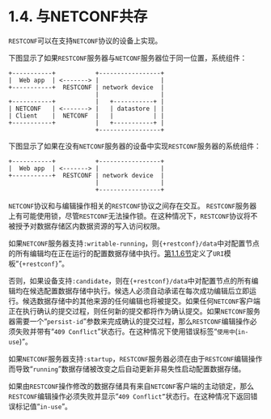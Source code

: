 # 1.4. 与NETCONF共存

`RESTCONF`可以在支持`NETCONF`协议的设备上实现。

下图显示了如果`RESTCONF`服务器与`NETCONF`服务器位于同一位置，系统组件：

```
+-----------+           +-----------------+
|  Web app  | <-------> |                 |
+-----------+  RESTCONF | network device  |
                        |                 |
+-----------+           |   +-----------+ |
| NETCONF   | <-------> |   | datastore | |
| Client    |  NETCONF  |   |           | |
+-----------+           |   +-----------+ |
                        +-----------------+
```

下图显示了如果在没有`NETCONF`服务器的设备中实现`RESTCONF`服务器的系统组件：

```
+-----------+           +-----------------+
|  Web app  | <-------> |                 |
+-----------+  RESTCONF | network device  |
                        |                 |
                        +-----------------+
```


`NETCONF`协议​​和与编辑操作相关的`RESTCONF`协议​​之间存在交互。 `RESTCONF`服务器上有可能使用锁，尽管`RESTCONF`无法操作锁。在这种情况下，`RESTCONF`协议​​将不被授予对数据存储区内数据资源的写入访问权限。

如果`NETCONF`服务器支持`:writable-running`，则`{+restconf}/data`中对配置节点的所有编辑均在正在运行的配置数据存储中执行。[第1.1.6节](1.1.6.md)定义了`URI`模板“`{+restconf}`”。

否则，如果设备支持`:candidate`，则在`{+restconf}/data`中对配置节点的所有编辑均在候选配置数据存储中执行。候选人必须自动承诺在每次成功编辑后立即运行。候选数据存储中的其他来源的任何编辑也将被提交。如果任何`NETCONF`客户端正在执行确认的提交过程，则任何新的提交都将作为确认提交。如果`NETCONF`服务器需要一个“`persist-id`”参数来完成确认的提交过程，那么`RESTCONF`编辑操作必须失败并带有“`409 Conflict`”状态行。在这种情况下使用错误标签“`使用中`(`in-use`)”。

如果`NETCONF`服务器支持`:startup`，`RESTCONF`服务器必须在由于`RESTCONF`编辑操作而导致“`running`”数据存储被改变之后自动更新非易失性启动配置数据存储。

如果由`RESTCONF`操作修改的数据存储具有来自`NETCONF`客户端的主动锁定，那么`RESTCONF`编辑操作必须失败并显示“`409 Conflict”`状态行。在这种情况下返回错误标记值“`in-use`”。
